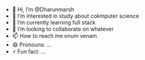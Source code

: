 - 👋 Hi, I’m @Dharunmarsh
- 👀 I’m interested in study about cokmputer science
- 🌱 I’m currently learning full stack
- 💞️ I’m looking to collaborate on whatever
- 📫 How to reach me onum venam
- 😄 Pronouns: ...
- ⚡ Fun fact: ...

<!---
Dharunmarsh/Dharunmarsh is a ✨ special ✨ repository because its `README.md` (this file) appears on your GitHub profile.
You can click the Preview link to take a look at your changes.
--->
